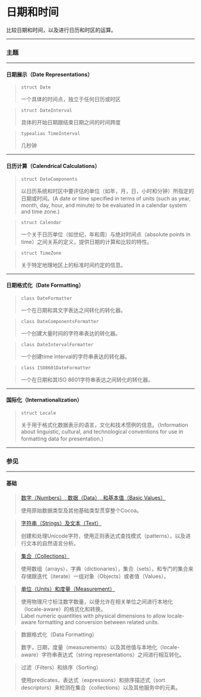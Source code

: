 # 日期和时间

比较日期和时间，以及进行日历和时区的运算。

***

### 主题

***

#### 日期展示（Date Representations）

> ```
> struct Date
> ```
> 一个具体的时间点，独立于任何日历或时区

> ```
> struct DateInterval
> ```
> 具体的开始日期跟结束日期之间的时间跨度

> ```
> typealias TimeInterval
> ```
> 几秒钟

***

#### 日历计算（Calendrical Calculations）

> ```
> struct DateComponents
> ```
> 以日历系统和时区中要评估的单位（如年，月，日，小时和分钟）所指定的日期或时间。(A date or time specified in terms of units (such as year, month, day, hour, and minute) to be evaluated in a calendar system and time zone.)

> ```
> struct Calendar
> ```
> 一个关于日历单位（如世纪，年和周）与绝对时间点（absolute points in time）之间关系的定义，提供日期的计算和比较的特性。

> ```
> struct TimeZone
> ```
> 关于特定地理地区上的标准时间约定的信息。

***

#### 日期格式化（Date Formatting）

> ```
> class DateFormatter
> ```
> 一个在日期和其文字表达之间转化的转化器。

> ```
> class DateComponentsFormatter
> ```
> 一个创建大量时间的字符串表达的转化器。

> ```
> class DateIntervalFormatter
> ```
> 一个创建time interval的字符串表达的转化器。

> ```
> class ISO8601DateFormatter
> ```
> 一个在日期和其ISO 8601字符串表达之间转化的转化器。

***

#### 国际化（Internationalization）

> ```
> struct Locale
> ```
> 关于用于格式化数据表示的语言，文化和技术惯例的信息。（Information about linguistic, cultural, and technological conventions for use in formatting data for presentation.）

***

### 参见

***

#### 基础

> [数字（Numbers）, 数据（Data）, 和基本值（Basic Values）](./foundation/numbers_data_and_basic_values.md)
>
> 使用原始数据类型及其他基础类型贯穿整个Cocoa。

> [字符串（Strings）及文本（Text）](./foundation/strings_and_text.md)
>
> 创建和处理Unicode字符，使用正则表达式查找模式（patterns），以及进行文本的自然语言分析。

> [集合（Collections）](./foundation/collections.md)
>
> 使用数组（arrays），字典（dictionaries），集合（sets），和专门的集合来存储跟迭代（iterate）一组对象（Objects）或者值（Values）。

> [单位（Units）和度量（Measurement）](./foundation/units_and_measurement.md)
>
> 使用物理尺寸标注数字数量，以便允许在相关单位之间进行本地化（locale-aware）的格式化和转换。  
> Label numeric quantities with physical dimensions to allow locale-aware formatting and conversion between related units.

> 数据格式化（Data Formatting）
>
> 数字，日期，度量（measurements）以及其他值与本地化（locale-aware）字符串表达式（string representations）之间进行相互转化。

> 过滤（Filters）和排序（Sorting）
>
> 使用predicates，表达式（expressions）和排序描述式（sort descriptors）来检测在集合（collections）以及其他服务中的元素。
